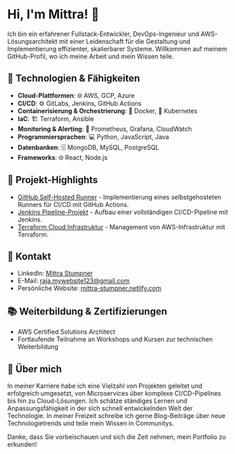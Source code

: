 # Hi, I'm Mittra! 👾

Ich bin ein erfahrener Fullstack-Entwickler, DevOps-Ingenieur und AWS-Lösungsarchitekt mit einer Leidenschaft für die Gestaltung und Implementierung effizienter, skalierbarer Systeme. Willkommen auf meinem GitHub-Profil, wo ich meine Arbeit und mein Wissen teile.

## 🌌 Technologien & Fähigkeiten
- **Cloud-Plattformen**: 🌐 AWS, GCP, Azure
- **CI/CD**: ⚙️ GitLabs, Jenkins, GitHub Actions
- **Containerisierung & Orchestrierung**: 🐳 Docker, 🌊 Kubernetes
- **IaC**: 🏗️ Terraform, Ansible
- **Monitoring & Alerting**: 🔭 Prometheus, Grafana, CloudWatch
- **Programmiersprachen**: 💻 Python, JavaScript, Java
- **Datenbanken**: 🗄 MongoDB, MySQL, PostgreSQL
- **Frameworks**: 🌐 React, Node.js

## 🚀 Projekt-Highlights
- [GitHub Self-Hosted Runner](https://github.com/flow-84/self-hosted-runner) - Implementierung eines selbstgehosteten Runners für CI/CD mit GitHub Actions.
- [Jenkins Pipeline-Projekt](https://github.com/flow-84/Pipeline) - Aufbau einer vollständigen CI/CD-Pipeline mit Jenkins.
- [Terraform Cloud Infrastruktur](https://github.com/flow-84/terraform-sns-lambda-ddb) - Management von AWS-Infrastruktur mit Terraform.

## 📡 Kontakt
- LinkedIn: [Mittra Stumpner](https://linkedin.com/in/mittra-stumpner)
- E-Mail: [raja.mywebsite123@gmail.com](mailto:raja.mywebsite123@gmail.com)
- Persönliche Website: [mittra-stumpner.netlify.com](https://mittra-stumpner.netlify.com)

## 📚 Weiterbildung & Zertifizierungen
- AWS Certified Solutions Architect
- Fortlaufende Teilnahme an Workshops und Kursen zur technischen Weiterbildung

## 🌠 Über mich
In meiner Karriere habe ich eine Vielzahl von Projekten geleitet und erfolgreich umgesetzt, von Microservices über komplexe CI/CD-Pipelines bis hin zu Cloud-Lösungen. Ich schätze ständiges Lernen und Anpassungsfähigkeit in der sich schnell entwickelnden Welt der Technologie. In meiner Freizeit schreibe ich gerne Blog-Beiträge über neue Technologietrends und teile mein Wissen in Communitys.

Danke, dass Sie vorbeischauen und sich die Zeit nehmen, mein Portfolio zu erkunden!
